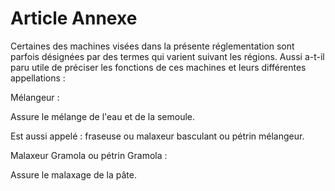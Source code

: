 # Article Annexe

Certaines des machines visées dans la présente réglementation sont parfois désignées par des termes qui varient suivant les régions. Aussi a-t-il paru utile de préciser les fonctions de ces machines et leurs différentes appellations :

Mélangeur :

Assure le mélange de l'eau et de la semoule.

Est aussi appelé : fraseuse ou malaxeur basculant ou pétrin mélangeur.

Malaxeur Gramola ou pétrin Gramola :

Assure le malaxage de la pâte.
